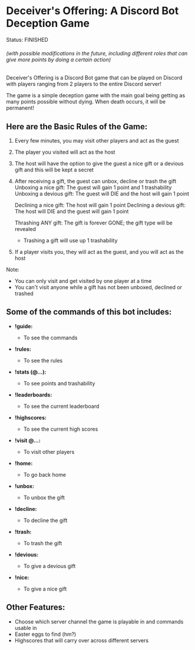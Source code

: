 # Deceiver's Offering: A Discord Bot Deception Game

Status: FINISHED 
###### (with possible modifications in the future, including different roles that can give more points by doing a certain action)

Deceiver's Offering is a Discord Bot game that can be played on Discord with players ranging from 2 players to the entire Discord server!

The game is a simple deception game with the main goal being getting as many points possible without dying. When death occurs, it will be permanent!

## Here are the Basic Rules of the Game:
  1. Every few minutes, you may visit other players and act as the guest

  2. The player you visited will act as the host

  3. The host will have the option to give the guest a nice gift or a devious gift and this will be kept a secret

  4. After receiving a gift, the guest can unbox, decline or trash the gift
      Unboxing a nice gift: The guest will gain 1 point and 1 trashability
      Unboxing a devious gift: The guest will DIE and the host will gain 1 point

      Declining a nice gift: The host will gain 1 point
      Declining a devious gift: The host will DIE and the guest will gain 1 point

      Thrashing ANY gift: The gift is forever GONE; the gift type will be revealed 
        - Trashing a gift will use up 1 trashability

  5. If a player visits you, they will act as the guest, and you will act as the host
    
Note:
  - You can only visit and get visited by one player at a time
  - You can't visit anyone while a gift has not been unboxed, declined or trashed

## Some of the commands of this bot includes:
  - **!guide:** 
    - To see the commands
  

  - **!rules:**
    - To see the rules
  

  - **!stats (@...):**
    - To see points and trashability
  

  - **!leaderboards:**
    - To see the current leaderboard
  

  - **!highscores:**
    - To see the current high scores
  

  - **!visit @...:**
    - To visit other players
  

  - **!home:**
    - To go back home
  

  - **!unbox:**
    - To unbox the gift
  

  - **!decline:**
    - To decline the gift
  

  - **!trash:**
    - To trash the gift
  

  - **!devious:**
    - To give a devious gift
  

  - **!nice:**
    - To give a nice gift


## Other Features:
 - Choose which server channel the game is playable in and commands usable in
 - Easter eggs to find (hm?)
 - Highscores that will carry over across different servers
